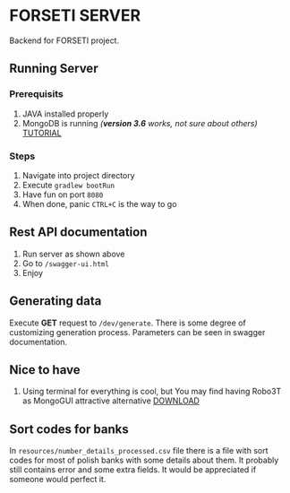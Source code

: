 # FORSETI SERVER

Backend for FORSETI project.

## Running Server

### Prerequisits

1. JAVA installed properly
2. MongoDB is running _(**version 3.6** works, not sure about others)_ [TUTORIAL](https://docs.mongodb.com/manual/tutorial/install-mongodb-on-windows)

### Steps

1. Navigate into project directory 
2. Execute `gradlew bootRun`
3. Have fun on port `8080`
4. When done, panic `CTRL+C` is the way to go

## Rest API documentation

1. Run server as shown above
2. Go to `/swagger-ui.html`
3. Enjoy

## Generating data

Execute **GET** request to `/dev/generate`. There is some degree of customizing generation process. Parameters can be seen in swagger documentation.

## Nice to have
1. Using terminal for everything is cool, but You may find having Robo3T as MongoGUI attractive alternative [DOWNLOAD](https://robomongo.org/download)

## Sort codes for banks
In `resources/number_details_processed.csv` file there is a file with sort codes for most of polish banks with some details about them. It probably still contains error and some extra fields. It would be appreciated if someone would perfect it.
